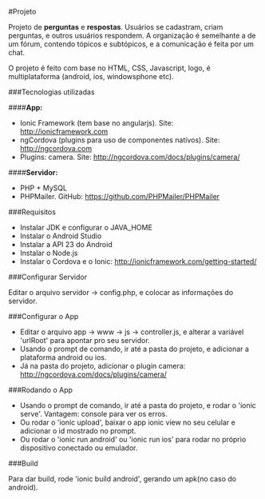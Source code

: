 #Projeto

Projeto de **perguntas** e **respostas**. Usuários se cadastram, criam perguntas, e outros usuários respondem. A organização é semelhante a de um fórum, contendo tópicos e subtópicos, e a comunicação é feita por um chat. 

O projeto é feito com base no HTML, CSS, Javascript, logo, é multiplataforma (android, ios, windowsphone etc).

###Tecnologias utilizadas

####**App:**

- Ionic Framework (tem base no angularjs). Site: http://ionicframework.com
- ngCordova (plugins para uso de componentes nativos). Site: http://ngcordova.com
- Plugins: camera. Site: http://ngcordova.com/docs/plugins/camera/

####**Servidor:**

- PHP + MySQL
- PHPMailer. GitHub: https://github.com/PHPMailer/PHPMailer

###Requisitos

- Instalar JDK e configurar o JAVA_HOME
- Instalar o Android Studio
- Instalar a API 23 do Android
- Instalar o Node.js
- Instalar o Cordova e o Ionic: http://ionicframework.com/getting-started/

###Configurar Servidor

Editar o arquivo servidor -> config.php, e colocar as informações do servidor.

###Configurar o App

- Editar o arquivo app -> www -> js -> controller.js, e alterar a variável 'urlRoot' para apontar pro seu servidor.
- Usando o prompt de comando, ir até a pasta do projeto, e adicionar a plataforma android ou ios.
- Já na pasta do projeto, adicionar o plugin camera: http://ngcordova.com/docs/plugins/camera/

###Rodando o App

- Usando o prompt de comando, ir até a pasta do projeto, e rodar o 'ionic serve'. Vantagem: console para ver os erros.
- Ou rodar o 'ionic upload', baixar o app ionic view no seu celular e adicionar o id mostrado no prompt.
- Ou rodar o 'ionic run android' ou 'ionic run ios' para rodar no próprio dispositivo conectado ou emulador.

###Build

Para dar build, rode 'ionic build android', gerando um apk(no caso do android).

